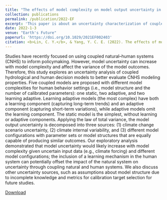 ```yaml
---
title: "The effects of model complexity on model output uncertainty in co-evolved coupled natural–human systems"
collection: publications
permalink: /publication/2022-EF
excerpt: 'This paper is about an uncertainty characterization of coupled hydrological and agent-based models.'
date: 2022-1-3
venue: "Earth's Future"
paperurl: 'https://doi.org/10.1029/2021EF002403'
citation: <b>Lin, C. Y.</b>, & Yang, Y. C. E. (2022). The effects of model complexity on model output uncertainty in co-evolved coupled natural–human systems, <i>Earth's Future</i>.
---
```


Studies have recently focused on using coupled natural–human systems (CNHS) to inform policymaking. However, model uncertainty can increase with model complexity and affect the variance of the model outcomes. Therefore, this study explores an uncertainty analysis of coupled hydrological and human decision models to better evaluate CNHS modeling properties. Five coupled models are proposed with different model complexities for human behavior settings (i.e., model structure and the number of calibrated parameters): one static, two adaptive, and two learning adaptive. Learning adaptive models (the most complex) have both a learning component (capturing long-term trends) and an adaptive component (capturing short-term variations), while adaptive models omit the learning component. The static model is the simplest, without learning or adaptive components. Applying the law of total variance, the model output uncertainty is decomposed into three sources: (1) climate change scenario uncertainty, (2) climate internal variability, and (3) different model configurations with parameter sets or model structures that are equally capable of producing similar outcomes. Our exploratory analysis demonstrated that model uncertainty would likely increase with model complexity given uncertain input data (e.g., climate forcing) and different model configurations; the inclusion of a learning mechanism in the human system can potentially offset the impact of the natural system on uncertainty through coupling natural and human systems. We also discuss other uncertainty sources, such as assumptions about model structure due to incomplete knowledge and metrics for calibration target selection for future studies.

[Download](https://github.com/philip928lin/philip928lin.github.io/blob/main/files/2022-EF.pdf)